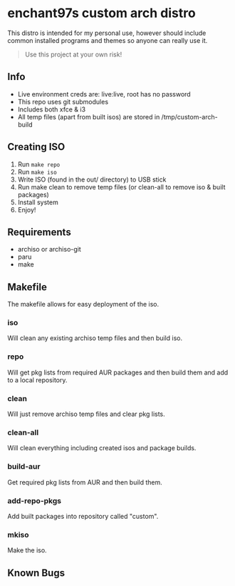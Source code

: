 # enchant97s custom arch distro
This distro is intended for my personal use, however should include common installed programs and themes so anyone can really use it.

> Use this project at your own risk!

## Info
- Live environment creds are: live:live, root has no password
- This repo uses git submodules
- Includes both xfce & i3
- All temp files (apart from built isos) are stored in /tmp/custom-arch-build

## Creating ISO
1. Run `make repo`
2. Run `make iso`
3. Write ISO (found in the out/ directory) to USB stick
4. Run make clean to remove temp files (or clean-all to remove iso & built packages)
5. Install system
6. Enjoy!

## Requirements
- archiso or archiso-git
- paru
- make

## Makefile
The makefile allows for easy deployment of the iso.
### iso
Will clean any existing archiso temp files and then build iso.

### repo
Will get pkg lists from required AUR packages and then build them and add to a local repository.

### clean
Will just remove archiso temp files and clear pkg lists.
### clean-all
Will clean everything including created isos and package builds.

### build-aur
Get required pkg lists from AUR and then build them.

### add-repo-pkgs
Add built packages into repository called "custom".

### mkiso
Make the iso.

## Known Bugs
